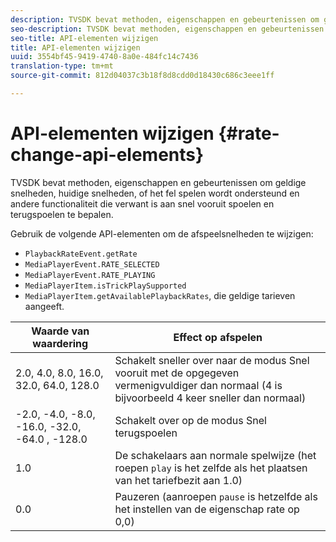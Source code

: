 ```yaml
---
description: TVSDK bevat methoden, eigenschappen en gebeurtenissen om geldige snelheden, huidige snelheden, of het fel spelen wordt ondersteund en andere functionaliteit die verwant is aan snel vooruit spoelen en terugspoelen te bepalen.
seo-description: TVSDK bevat methoden, eigenschappen en gebeurtenissen om geldige snelheden, huidige snelheden, of het fel spelen wordt ondersteund en andere functionaliteit die verwant is aan snel vooruit spoelen en terugspoelen te bepalen.
seo-title: API-elementen wijzigen
title: API-elementen wijzigen
uuid: 3554bf45-9419-4740-8a0e-484fc14c7436
translation-type: tm+mt
source-git-commit: 812d04037c3b18f8d8cdd0d18430c686c3eee1ff

---
```



# API-elementen wijzigen {#rate-change-api-elements}

TVSDK bevat methoden, eigenschappen en gebeurtenissen om geldige snelheden, huidige snelheden, of het fel spelen wordt ondersteund en andere functionaliteit die verwant is aan snel vooruit spoelen en terugspoelen te bepalen.

<!--<a id="section_E5D37C71323947E2AED8B866D9835E31"></a>-->

Gebruik de volgende API-elementen om de afspeelsnelheden te wijzigen:

* `PlaybackRateEvent.getRate`
* `MediaPlayerEvent.RATE_SELECTED`
* `MediaPlayerEvent.RATE_PLAYING`
* `MediaPlayerItem.isTrickPlaySupported`
* `MediaPlayerItem.getAvailablePlaybackRates`, die geldige tarieven aangeeft.

| Waarde van waardering | Effect op afspelen |
|---|---|
| 2.0, 4.0, 8.0, 16.0, 32.0, 64.0, 128.0 | Schakelt sneller over naar de modus Snel vooruit met de opgegeven vermenigvuldiger dan normaal (4 is bijvoorbeeld 4 keer sneller dan normaal) |
| -2.0, -4.0, -8.0, -16.0, -32.0, -64.0 , -128.0 | Schakelt over op de modus Snel terugspoelen |
| 1.0 | De schakelaars aan normale spelwijze (het roepen `play` is het zelfde als het plaatsen van het tariefbezit aan 1.0) |
| 0.0 | Pauzeren (aanroepen `pause` is hetzelfde als het instellen van de eigenschap rate op 0,0) |

